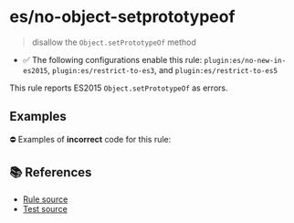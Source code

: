 # es/no-object-setprototypeof
> disallow the `Object.setPrototypeOf` method

- ✅ The following configurations enable this rule: `plugin:es/no-new-in-es2015`, `plugin:es/restrict-to-es3`, and `plugin:es/restrict-to-es5`

This rule reports ES2015 `Object.setPrototypeOf` as errors.

## Examples

⛔ Examples of **incorrect** code for this rule:

<eslint-playground type="bad" code="/*eslint es/no-object-setprototypeof: error */
Object.setPrototypeOf(obj, proto)
" />

## 📚 References

- [Rule source](https://github.com/mysticatea/eslint-plugin-es/blob/v4.1.0/lib/rules/no-object-setprototypeof.js)
- [Test source](https://github.com/mysticatea/eslint-plugin-es/blob/v4.1.0/tests/lib/rules/no-object-setprototypeof.js)
